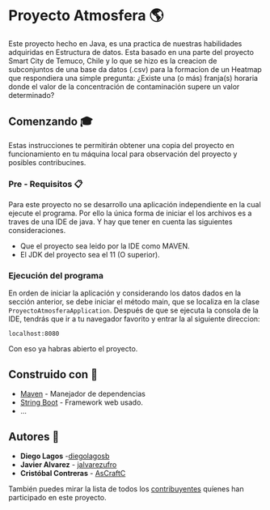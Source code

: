 # Proyecto Atmosfera  :earth_americas:
Este proyecto hecho en Java, es una practica de nuestras habilidades adquiridas en Estructura de datos. 
Esta basado en una parte del proyecto Smart City de Temuco, Chile y lo que se hizo es la creacion de subconjuntos de una base da datos (.csv) para la formacíon de un Heatmap que respondiera una simple pregunta: ¿Existe una (o más) franja(s) horaria donde el valor de la concentración de contaminación supere un valor determinado?

## Comenzando :mortar_board:
Estas instrucciones te permitirán obtener una copia del proyecto en funcionamiento en tu máquina local para observación del proyecto y posibles contribucines.

### Pre - Requisitos  :clipboard:
Para este proyecto no se desarrollo una aplicación independiente en la cual ejecute el programa. Por ello la única forma de iniciar el los archivos es a traves de una IDE de java. Y hay que tener en cuenta las siguientes consideraciones.
- Que el proyecto sea leido por la IDE como MAVEN.
- El JDK del proyecto sea el 11 (O superior).

### Ejecución del programa 
En orden de iniciar la aplicación y considerando los datos dados en la sección anterior, se debe iniciar el método main, que se localiza en la clase `ProyectoAtmosferaApplication`. Después de que se ejecuta la consola de la IDE, tendrás que ir a tu navegador favorito y entrar la al siguiente direccion:
```
localhost:8080
```
Con eso ya habras abierto el proyecto.

## Construido con  :wrench:
- [Maven](https://maven.apache.org/) - Manejador de dependencias
- [String Boot](https://spring.io/projects/spring-boot) - Framework web usado.
- ...

## Autores :bust_in_silhouette:
- **Diego Lagos** -[diegolagosb](https://github.com/diegolagosb)
- **Javier Alvarez** - [jalvarezufro](https://github.com/jalvarezufro)
- **Cristóbal Contreras** - [AsCraftC](https://github.com/AsCraftC)

También puedes mirar la lista de todos los [contribuyentes](https://github.com/jalvarezufro/ProyectoAtmosfera/graphs/contributors) quíenes han participado en este proyecto. 
